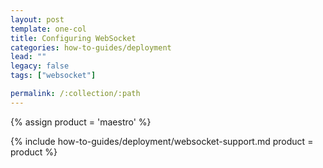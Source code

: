 ```yaml
---
layout: post
template: one-col
title: Configuring WebSocket
categories: how-to-guides/deployment
lead: ""
legacy: false
tags: ["websocket"]

permalink: /:collection/:path
---
```


{% assign product = 'maestro' %}

{% include how-to-guides/deployment/websocket-support.md product = product %}
